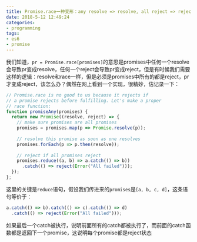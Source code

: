 ```yaml
---
title: Promise.race一种变形：any resolve => resolve, all reject => reject实现
date: 2018-5-12 12:49:24
categories:
- programming
tags: 
- es6
- promise
---
```


我们知道，`pr = Promise.race[promises]`的意思是promises中任何一个resolve会导致pr变成resolve，任何一个reject会导致pr变成reject，但是有时候我们需要这样的逻辑：resolve和race一样，但是必须是promises中所有的都是reject，pr才变成reject，该怎么办？偶然在网上看到一个实现，很精妙，估记录一下：

```javascript
// Promise.race is no good to us because it rejects if
// a promise rejects before fulfilling. Let's make a proper
// race function:
function promiseAny(promises) {
  return new Promise((resolve, reject) => {
    // make sure promises are all promises
    promises = promises.map(p => Promise.resolve(p));
      
    // resolve this promise as soon as one resolves
    promises.forEach(p => p.then(resolve));
      
    // reject if all promises reject
    promises.reduce((a, b) => a.catch(() => b))
      .catch(() => reject(Error("All failed")));
  });
};
```

这里的关键是`reduce`语句，假设我们传进来的`promises`是`[a, b, c, d]`，这条语句等价于：

```javascript
a.catch(() => b).catch(() => c).catch(() => d)
  .catch(() => reject(Error("All failed")));
```

如果最后一个catch被执行，说明前面所有的catch都被执行了，而前面的catch函数都是返回下一个promise，这说明每个promise都是reject状态